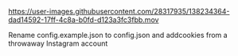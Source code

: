 https://user-images.githubusercontent.com/28317935/138234364-dad14592-17ff-4c8a-b0fd-d123a3fc3fbb.mov

Rename config.example.json to config.json and addcookies from a throwaway Instagram account
